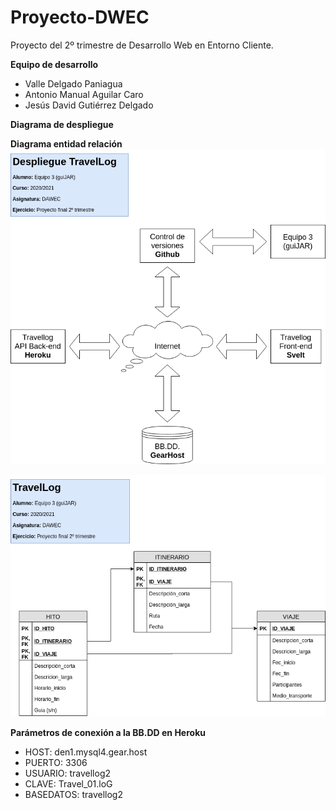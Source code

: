 # Proyecto-DWEC
Proyecto del 2º trimestre de Desarrollo Web en Entorno Cliente.

**Equipo de desarrollo**
- Valle Delgado Paniagua
- Antonio Manual Aguilar Caro
- Jesús David Gutiérrez Delgado

**Diagrama de despliegue**

**Diagrama entidad relación**
![Diagrama despliegue](/img/Despliegue.png "Diagrama de despliegue")


![Diagrama E/R](/img/TravelLog.png "Diagrama E/R")

**Parámetros de conexión a la BB.DD en Heroku**

- HOST: den1.mysql4.gear.host
- PUERTO: 3306
- USUARIO: travellog2
- CLAVE: Travel_01.loG
- BASEDATOS: travellog2



